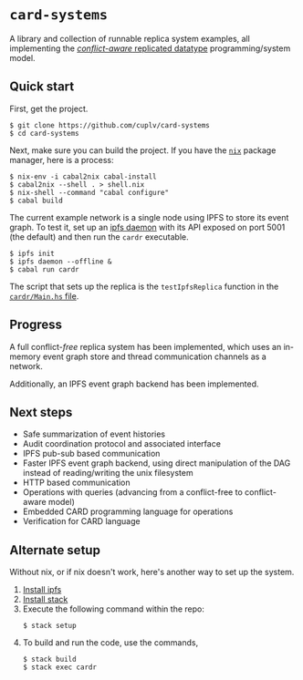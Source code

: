 # `card-systems` #

A library and collection of runnable replica system examples, all
implementing the [*conflict-aware* replicated datatype][1]
programming/system model.


## Quick start ##

First, get the project.

    $ git clone https://github.com/cuplv/card-systems
    $ cd card-systems

Next, make sure you can build the project.  If you have the
[`nix`](https://nixos.org) package manager, here is a process:

    $ nix-env -i cabal2nix cabal-install
    $ cabal2nix --shell . > shell.nix
    $ nix-shell --command "cabal configure"
    $ cabal build

The current example network is a single node using IPFS to store its
event graph.  To test it, set up an [ipfs daemon][4] with its API
exposed on port 5001 (the default) and then run the `cardr`
executable.

    $ ipfs init
    $ ipfs daemon --offline &
    $ cabal run cardr

The script that sets up the replica is the `testIpfsReplica` function
in the [`cardr/Main.hs` file][2].


## Progress ##

A full conflict-*free* replica system has been implemented, which uses
an in-memory event graph store and thread communication channels as a
network.

Additionally, an IPFS event graph backend has been implemented.


## Next steps ##

- Safe summarization of event histories
- Audit coordination protocol and associated interface
- IPFS pub-sub based communication
- Faster IPFS event graph backend, using direct manipulation of the
  DAG instead of reading/writing the unix filesystem
- HTTP based communication
- Operations with queries (advancing from a conflict-free to
  conflict-aware model)
- Embedded CARD programming language for operations
- Verification for CARD language


[1]: https://arxiv.org/abs/1802.08733
[2]: ./cardr/Main.hs
[3]: ./lib/Data/EventGraph.hs
[4]: https://github.com/ipfs/go-ipfs

## Alternate setup ##
Without nix, or if nix doesn't work, here's another way to set up the system.

1. [Install ipfs](https://docs.ipfs.io/introduction/install/)
1. [Install stack](https://docs.haskellstack.org/en/stable/README/#how-to-install)
1. Execute the following command within the repo:
    ```
    $ stack setup
    ```
1. To build and run the code, use the commands,
    ```
    $ stack build
    $ stack exec cardr
    ```
